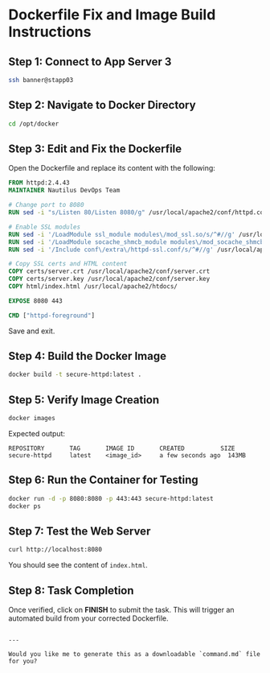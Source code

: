 # Dockerfile Fix and Image Build Instructions

## Step 1: Connect to App Server 3
```bash
ssh banner@stapp03
````

## Step 2: Navigate to Docker Directory

```bash
cd /opt/docker
```

## Step 3: Edit and Fix the Dockerfile

Open the Dockerfile and replace its content with the following:

```dockerfile
FROM httpd:2.4.43
MAINTAINER Nautilus DevOps Team

# Change port to 8080
RUN sed -i "s/Listen 80/Listen 8080/g" /usr/local/apache2/conf/httpd.conf

# Enable SSL modules
RUN sed -i '/LoadModule ssl_module modules\/mod_ssl.so/s/^#//g' /usr/local/apache2/conf/httpd.conf
RUN sed -i '/LoadModule socache_shmcb_module modules\/mod_socache_shmcb.so/s/^#//g' /usr/local/apache2/conf/httpd.conf
RUN sed -i '/Include conf\/extra\/httpd-ssl.conf/s/^#//g' /usr/local/apache2/conf/httpd.conf

# Copy SSL certs and HTML content
COPY certs/server.crt /usr/local/apache2/conf/server.crt
COPY certs/server.key /usr/local/apache2/conf/server.key
COPY html/index.html /usr/local/apache2/htdocs/

EXPOSE 8080 443

CMD ["httpd-foreground"]
```

Save and exit.

## Step 4: Build the Docker Image

```bash
docker build -t secure-httpd:latest .
```

## Step 5: Verify Image Creation

```bash
docker images
```

Expected output:

```
REPOSITORY       TAG       IMAGE ID       CREATED          SIZE
secure-httpd     latest    <image_id>     a few seconds ago  143MB
```

## Step 6: Run the Container for Testing

```bash
docker run -d -p 8080:8080 -p 443:443 secure-httpd:latest
docker ps
```

## Step 7: Test the Web Server

```bash
curl http://localhost:8080
```

You should see the content of `index.html`.

## Step 8: Task Completion

Once verified, click on **FINISH** to submit the task.
This will trigger an automated build from your corrected Dockerfile.

```

---

Would you like me to generate this as a downloadable `command.md` file for you?
```
